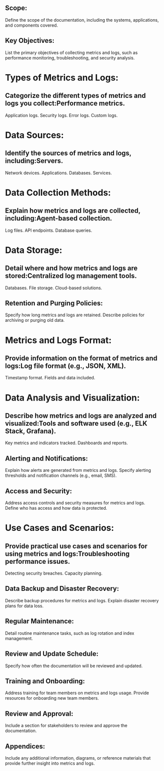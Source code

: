 ## Scope:
Define the scope of the documentation, including the systems, applications, and components covered.
## Key Objectives:
List the primary objectives of collecting metrics and logs, such as performance monitoring, troubleshooting, and security analysis.

# Types of Metrics and Logs:
## Categorize the different types of metrics and logs you collect:Performance metrics.
Application logs.
Security logs.
Error logs.
Custom logs.

# Data Sources:
## Identify the sources of metrics and logs, including:Servers.
Network devices.
Applications.
Databases.
Services.

# Data Collection Methods:
## Explain how metrics and logs are collected, including:Agent-based collection.
Log files.
API endpoints.
Database queries.

# Data Storage:
## Detail where and how metrics and logs are stored:Centralized log management tools.
Databases.
File storage.
Cloud-based solutions.
## Retention and Purging Policies:
Specify how long metrics and logs are retained.
Describe policies for archiving or purging old data.

# Metrics and Logs Format:
## Provide information on the format of metrics and logs:Log file format (e.g., JSON, XML).
Timestamp format.
Fields and data included.

# Data Analysis and Visualization:
## Describe how metrics and logs are analyzed and visualized:Tools and software used (e.g., ELK Stack, Grafana).
Key metrics and indicators tracked.
Dashboards and reports.
## Alerting and Notifications:
Explain how alerts are generated from metrics and logs.
Specify alerting thresholds and notification channels (e.g., email, SMS).
## Access and Security:
Address access controls and security measures for metrics and logs.
Define who has access and how data is protected.

# Use Cases and Scenarios:
## Provide practical use cases and scenarios for using metrics and logs:Troubleshooting performance issues.
Detecting security breaches.
Capacity planning.
## Data Backup and Disaster Recovery:
Describe backup procedures for metrics and logs.
Explain disaster recovery plans for data loss.
## Regular Maintenance:
Detail routine maintenance tasks, such as log rotation and index management.
## Review and Update Schedule:
Specify how often the documentation will be reviewed and updated.
## Training and Onboarding:
Address training for team members on metrics and logs usage.
Provide resources for onboarding new team members.
## Review and Approval:
Include a section for stakeholders to review and approve the documentation.
## Appendices:
Include any additional information, diagrams, or reference materials that provide further insight into metrics and logs.
